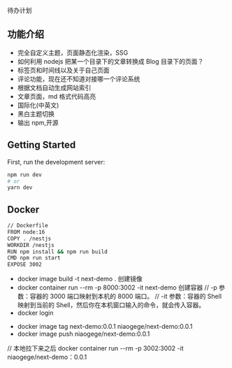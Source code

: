 待办计划

## 功能介绍

- 完全自定义主题，页面静态化渲染，SSG
- 如何利用 nodejs 把某一个目录下的文章转换成 Blog 目录下的页面？
- 标签页和时间线以及关于自己页面
- 评论功能，现在还不知道对接哪一个评论系统
- 根据文档自动生成网站索引
- 文章页面，md 格式代码高亮
- 国际化(中英文)
- 黑白主题切换
- 输出 npm,开源

## Getting Started

First, run the development server:

```bash
npm run dev
# or
yarn dev
```

## Docker

```bash
// Dockerfile
FROM node:16
COPY . /nestjs
WORKDIR /nestjs
RUN npm install && npm run build
CMD npm run start
EXPOSE 3002
```

- docker image build -t next-demo . 创建镜像
- docker container run --rm -p 8000:3002 -it next-demo 创建容器
  // -p 参数：容器的 3000 端口映射到本机的 8000 端口。
  // -it 参数：容器的 Shell 映射到当前的 Shell，然后你在本机窗口输入的命令，就会传入容器。
- docker login
<!-- 为本地的 image 标注用户名和版本。 -->
- docker image tag next-demo:0.0.1 niaogege/next-demo:0.0.1
- docker image push niaogege/next-demo:0.0.1

// 本地拉下来之后
docker container run --rm -p 3002:3002 -it niaogege/next-demo：0.0.1
